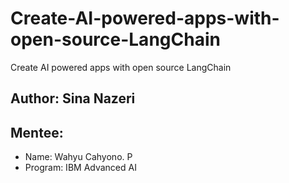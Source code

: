 # Create-AI-powered-apps-with-open-source-LangChain
Create AI powered apps with open source LangChain

## Author: Sina Nazeri

## Mentee:
- Name: Wahyu Cahyono. P
- Program: IBM Advanced AI
